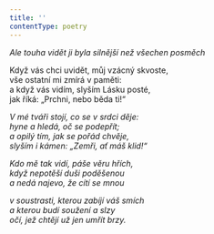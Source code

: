 ```yaml
---
title: ''
contentType: poetry
---
```


<section>

_Ale touha vidět ji byla silnější než všechen posměch_

</section>

<section>

Když vás chci uvidět, můj vzácný skvoste,  
vše ostatní mi zmírá v paměti:  
a když vás vidím, slyším Lásku posté,  
jak říká: „Prchni, nebo běda ti!“

_V mé tváři stojí, co se v srdci děje:  
hyne a hledá, oč se podepřít;  
a opilý tím, jak se pořád chvěje,  
slyším i kámen: „Zemři, ať máš klid!“_

</section>

<section>

_Kdo mě tak vidí, páše věru hřích,  
když nepotěší duši poděšenou  
a nedá najevo, že cítí se mnou_

</section>

<section>

_v soustrasti, kterou zabíjí váš smích  
a kterou budí soužení a slzy  
očí, jež chtějí už jen umřít brzy._

</section>
